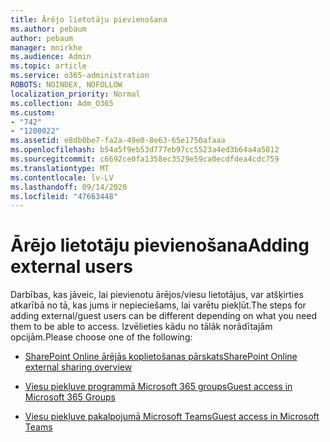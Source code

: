 ```yaml
---
title: Ārējo lietotāju pievienošana
ms.author: pebaum
author: pebaum
manager: mnirkhe
ms.audience: Admin
ms.topic: article
ms.service: o365-administration
ROBOTS: NOINDEX, NOFOLLOW
localization_priority: Normal
ms.collection: Adm_O365
ms.custom:
- "742"
- "1200022"
ms.assetid: e8db0be7-fa2a-49e0-8e63-65e1750afaaa
ms.openlocfilehash: b54a5f9eb53d777eb97cc5523a4ed3b64a4a5812
ms.sourcegitcommit: c6692ce0fa1358ec3529e59ca0ecdfdea4cdc759
ms.translationtype: MT
ms.contentlocale: lv-LV
ms.lasthandoff: 09/14/2020
ms.locfileid: "47663448"
---
```

# <a name="adding-external-users"></a><span data-ttu-id="752b0-102">Ārējo lietotāju pievienošana</span><span class="sxs-lookup"><span data-stu-id="752b0-102">Adding external users</span></span>

<span data-ttu-id="752b0-103">Darbības, kas jāveic, lai pievienotu ārējos/viesu lietotājus, var atšķirties atkarībā no tā, kas jums ir nepieciešams, lai varētu piekļūt.</span><span class="sxs-lookup"><span data-stu-id="752b0-103">The steps for adding external/guest users can be different depending on what you need them to be able to access.</span></span> <span data-ttu-id="752b0-104">Izvēlieties kādu no tālāk norādītajām opcijām.</span><span class="sxs-lookup"><span data-stu-id="752b0-104">Please choose one of the following:</span></span>
  
- [<span data-ttu-id="752b0-105">SharePoint Online ārējās koplietošanas pārskats</span><span class="sxs-lookup"><span data-stu-id="752b0-105">SharePoint Online external sharing overview</span></span>](https://docs.microsoft.com/sharepoint/external-sharing-overview)

- [<span data-ttu-id="752b0-106">Viesu piekļuve programmā Microsoft 365 groups</span><span class="sxs-lookup"><span data-stu-id="752b0-106">Guest access in Microsoft 365 Groups</span></span>](https://support.office.com/article/guest-access-in-office-365-groups-bfc7a840-868f-4fd6-a390-f347bf51aff6)

- [<span data-ttu-id="752b0-107">Viesu piekļuve pakalpojumā Microsoft Teams</span><span class="sxs-lookup"><span data-stu-id="752b0-107">Guest access in Microsoft Teams</span></span>](https://docs.microsoft.com/microsoftteams/guest-access-checklist)
